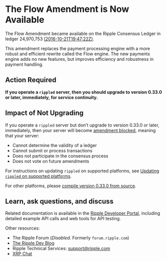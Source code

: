 # The Flow Amendment is Now Available

The Flow Amendment became available on the Ripple Consensus Ledger in ledger 24,970,753 [(2016-10-21T19:47:22Z)](https://xrpcharts.ripple.com/#/transactions/C06CE3CABA3907389E4DD296C5F31C73B1548CC20BD7B83416C78CD7D4CD38FC).

This amendment replaces the payment processing engine with a more robust and efficient rewrite called the Flow engine. The new payments engine adds no new features, but improves efficiency and robustness in payment handling.


## Action Required

**If you operate a `rippled` server, then you should upgrade to version 0.33.0 or later, immediately, for service continuity.**

## Impact of Not Upgrading

If you operate a `rippled` server but don’t upgrade to version 0.33.0 or later, immediately, then your server will become [amendment blocked](https://ripple.com/build/amendments/#amendment-blocked), meaning that your server:

* Cannot determine the validity of a ledger
* Cannot submit or process transactions
* Does not participate in the consensus process
* Does not vote on future amendments

For instructions on updating `rippled` on supported platforms, see [Updating `rippled` on supported platforms](https://ripple.com/build/rippled-setup/#updating-rippled).

For other platforms, please [compile version 0.33.0 from source](https://github.com/ripple/rippled/tree/master/Builds).

## Learn, ask questions, and discuss
Related documentation is available in the [Ripple Developer Portal](https://ripple.com/build/), including detailed example API calls and web tools for API testing.

Other resources:

* The Ripple Forum (_Disabled._ Formerly `forum.ripple.com`)
* [The Ripple Dev Blog](https://developers.ripple.com/blog/)
* Ripple Technical Services: <support@ripple.com>
* [XRP Chat](http://www.xrpchat.com/)